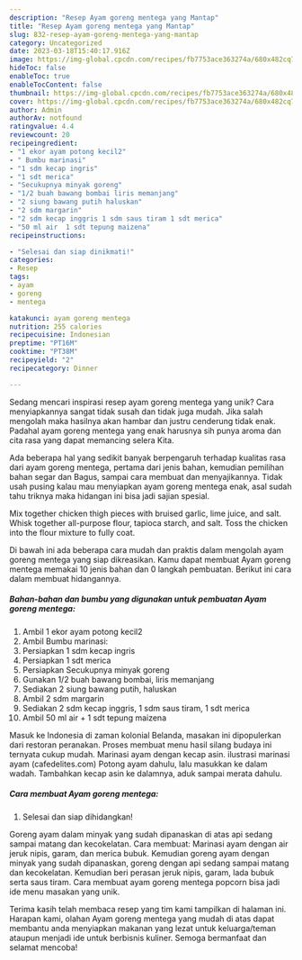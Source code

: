 ```yaml
---
description: "Resep Ayam goreng mentega yang Mantap"
title: "Resep Ayam goreng mentega yang Mantap"
slug: 832-resep-ayam-goreng-mentega-yang-mantap
category: Uncategorized
date: 2023-03-18T15:40:17.916Z
image: https://img-global.cpcdn.com/recipes/fb7753ace363274a/680x482cq70/ayam-goreng-mentega-foto-resep-utama.jpg
hideToc: false
enableToc: true
enableTocContent: false
thumbnail: https://img-global.cpcdn.com/recipes/fb7753ace363274a/680x482cq70/ayam-goreng-mentega-foto-resep-utama.jpg
cover: https://img-global.cpcdn.com/recipes/fb7753ace363274a/680x482cq70/ayam-goreng-mentega-foto-resep-utama.jpg
author: Admin
authorAv: notfound
ratingvalue: 4.4
reviewcount: 20
recipeingredient:
- "1 ekor ayam potong kecil2"
- " Bumbu marinasi"
- "1 sdm kecap ingris"
- "1 sdt merica"
- "Secukupnya minyak goreng"
- "1/2 buah bawang bombai liris memanjang"
- "2 siung bawang putih haluskan"
- "2 sdm margarin"
- "2 sdm kecap inggris 1 sdm saus tiram 1 sdt merica"
- "50 ml air  1 sdt tepung maizena"
recipeinstructions:

- "Selesai dan siap dinikmati!"
categories:
- Resep
tags:
- ayam
- goreng
- mentega

katakunci: ayam goreng mentega 
nutrition: 255 calories
recipecuisine: Indonesian
preptime: "PT16M"
cooktime: "PT38M"
recipeyield: "2"
recipecategory: Dinner

---
```





Sedang mencari inspirasi resep ayam goreng mentega yang unik? Cara menyiapkannya sangat tidak susah dan tidak juga mudah. Jika salah mengolah maka hasilnya akan hambar dan justru cenderung tidak enak. Padahal ayam goreng mentega yang enak harusnya sih punya aroma dan cita rasa yang dapat memancing selera Kita.





Ada beberapa hal yang sedikit banyak berpengaruh terhadap kualitas rasa dari ayam goreng mentega, pertama dari jenis bahan, kemudian pemilihan bahan segar dan Bagus, sampai cara membuat dan menyajikannya. Tidak usah pusing kalau mau menyiapkan ayam goreng mentega enak,      asal sudah tahu triknya maka hidangan ini bisa jadi sajian spesial.














Mix together chicken thigh pieces with bruised garlic, lime juice, and salt. Whisk together all-purpose flour, tapioca starch, and salt. Toss the chicken into the flour mixture to fully coat.






Di bawah ini ada beberapa cara mudah dan praktis dalam mengolah ayam goreng mentega yang siap dikreasikan. Kamu dapat membuat Ayam goreng mentega memakai 10 jenis bahan dan 0 langkah pembuatan. Berikut ini cara dalam membuat hidangannya.

<!--inarticleads1-->

##### Bahan-bahan dan bumbu yang digunakan untuk pembuatan Ayam goreng mentega:

1. Ambil 1 ekor ayam potong kecil2
1. Ambil  Bumbu marinasi:
1. Persiapkan 1 sdm kecap ingris
1. Persiapkan 1 sdt merica
1. Persiapkan Secukupnya minyak goreng
1. Gunakan 1/2 buah bawang bombai, liris memanjang
1. Sediakan 2 siung bawang putih, haluskan
1. Ambil 2 sdm margarin
1. Sediakan 2 sdm kecap inggris, 1 sdm saus tiram, 1 sdt merica
1. Ambil 50 ml air + 1 sdt tepung maizena


Masuk ke Indonesia di zaman kolonial Belanda, masakan ini dipopulerkan dari restoran peranakan. Proses membuat menu hasil silang budaya ini ternyata cukup mudah. Marinasi ayam dengan kecap asin. ilustrasi marinasi ayam (cafedelites.com) Potong ayam dahulu, lalu masukkan ke dalam wadah. Tambahkan kecap asin ke dalamnya, aduk sampai merata dahulu. 

<!--inarticleads2-->

##### Cara membuat Ayam goreng mentega:


1. Selesai dan siap dihidangkan!

Goreng ayam dalam minyak yang sudah dipanaskan di atas api sedang sampai matang dan kecokelatan. Cara membuat: Marinasi ayam dengan air jeruk nipis, garam, dan merica bubuk. Kemudian goreng ayam dengan minyak yang sudah dipanaskan, goreng dengan api sedang sampai matang dan kecokelatan. Kemudian beri perasan jeruk nipis, garam, lada bubuk serta saus tiram. Cara membuat ayam goreng mentega popcorn bisa jadi ide menu masakan yang unik. 

Terima kasih telah membaca resep yang tim kami tampilkan di halaman ini. Harapan kami, olahan Ayam goreng mentega yang mudah di atas dapat membantu anda menyiapkan makanan yang lezat untuk keluarga/teman ataupun menjadi ide untuk berbisnis kuliner. Semoga bermanfaat dan selamat mencoba!
